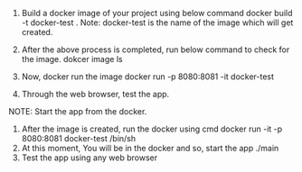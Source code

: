 
1. Build a docker image of your project using below command
   docker build -t docker-test .
   Note: docker-test is the name of the image which will get created.

2. After the above process is completed, run below command to check for the image.
	dokcer image ls

3. Now, docker run the image 
	docker run -p 8080:8081 -it  docker-test

4. Through the web browser, test the app.

NOTE: Start the app from the docker.

1.  After the image is created, run the docker using cmd
	docker run -it -p 8080:8081 docker-test /bin/sh
2. At this moment, You will be in  the docker and so, start the app
	./main
3. Test the app using any  web browser
